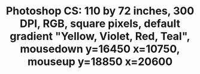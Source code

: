 ---
ee_id: '84'
site: '1'
type: '2'
long_id: 2009-001 Photoshop CS
url: 2009-001-photoshop-cs
year: '2009'
medium: Chromogenic print
commission:
add_credit:
dims: 110 x 72 inches
pitch:
ps:
live_url:
related:
title: 'Photoshop CS: 110 by 72 inches, 300 DPI, RGB, square pixels, default gradient
  "Yellow, Violet, Red, Teal", mousedown y=16450 x=10750, mouseup y=18850 x=20600'
youtube:
imgs: "{filedir_1}photoshop-cs-2009-001-full-cropped-database-AR.jpg"
subheading:
year2: '2009'
download:
add_credits:
related_code:
! '':
layout: things-i-made
---